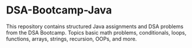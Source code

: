 # DSA-Bootcamp-Java
This repository contains structured Java assignments and DSA problems from the DSA Bootcamp. Topics basic math problems, conditionals, loops, functions, arrays, strings, recursion, OOPs, and more.
